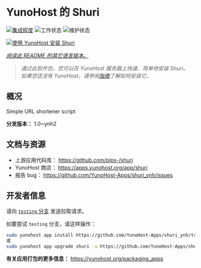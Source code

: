 <!--
注意：此 README 由 <https://github.com/YunoHost/apps/tree/master/tools/readme_generator> 自动生成
请勿手动编辑。
-->

# YunoHost 的 Shuri

[![集成程度](https://dash.yunohost.org/integration/shuri.svg)](https://dash.yunohost.org/appci/app/shuri) ![工作状态](https://ci-apps.yunohost.org/ci/badges/shuri.status.svg) ![维护状态](https://ci-apps.yunohost.org/ci/badges/shuri.maintain.svg)

[![使用 YunoHost 安装 Shuri](https://install-app.yunohost.org/install-with-yunohost.svg)](https://install-app.yunohost.org/?app=shuri)

*[阅读此 README 的其它语言版本。](./ALL_README.md)*

> *通过此软件包，您可以在 YunoHost 服务器上快速、简单地安装 Shuri。*  
> *如果您还没有 YunoHost，请参阅[指南](https://yunohost.org/install)了解如何安装它。*

## 概况

Simple URL shortener script

**分发版本：** 1.0~ynh2
## 文档与资源

- 上游应用代码库： <https://github.com/pips-/shuri>
- YunoHost 商店： <https://apps.yunohost.org/app/shuri>
- 报告 bug： <https://github.com/YunoHost-Apps/shuri_ynh/issues>

## 开发者信息

请向 [`testing` 分支](https://github.com/YunoHost-Apps/shuri_ynh/tree/testing) 发送拉取请求。

如要尝试 `testing` 分支，请这样操作：

```bash
sudo yunohost app install https://github.com/YunoHost-Apps/shuri_ynh/tree/testing --debug
或
sudo yunohost app upgrade shuri -u https://github.com/YunoHost-Apps/shuri_ynh/tree/testing --debug
```

**有关应用打包的更多信息：** <https://yunohost.org/packaging_apps>
